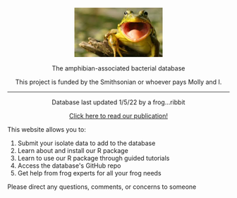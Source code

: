 <div align="center">
  <br>
  <img src="/images/happy_frog.jpg" alt="Reverie" width="200"/>
  <br>  
  <p align="center">
    The amphibian-associated bacterial database </p>
   <p align="center">
    This project is funded by the Smithsonian or whoever pays Molly and I.
  </p>
</div>

---
 <p align="center">
        Database last updated 1/5/22 by a frog...ribbit</p>
         <p align="center">
    <a href="https://esajournals.onlinelibrary.wiley.com/doi/abs/10.1890/14-1837.1">Click here to read our publication!</a>
 </p>
<p>
This website allows you to:
</p>
<p>
  <ol>
    <li> Submit your isolate data to add to the database</li>
        <li> Learn about and install our R package</li>
        <li>  Learn to use our R package through guided tutorials</li>
        <li>  Access the database's GitHub repo</li>
        <li>  Get help from frog experts for all your frog needs</li>
    </ol>
    </p>
    <p>
          Please direct any questions, comments, or concerns to someone
         </p>
          

